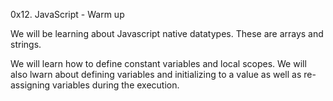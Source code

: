 0x12. JavaScript - Warm up

We will be learning about Javascript native datatypes. These are arrays and strings.

We will learn how to define constant variables and local scopes. We will also lwarn about defining variables and initializing to a value as well as re-assigning variables during the execution.
